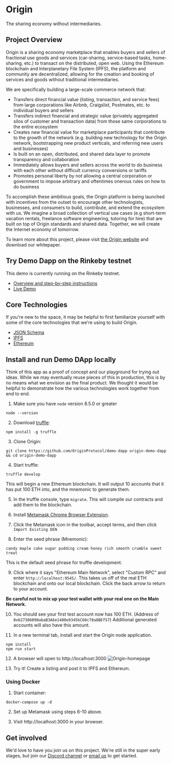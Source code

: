 # Origin
The sharing economy without intermediaries.

## Project Overview

Origin is a sharing economy marketplace that enables buyers and sellers of fractional use goods and services (car-sharing, service-based tasks, home-sharing, etc.) to transact on the distributed, open web. Using the Ethereum blockchain and Interplanetary File System (IPFS), the platform and community are decentralized, allowing for the creation and booking of services and goods without traditional intermediaries.

We are specifically building a large-scale commerce network that:
* Transfers direct financial value (listing, transaction, and service fees) from large corporations like Airbnb, Craigslist, Postmates, etc. to individual buyers and sellers
* Transfers indirect financial and strategic value (privately aggregated silos of customer and transaction data) from those same corporations to the entire ecosystem
* Creates new financial value for marketplace participants that contribute to the growth of the network (e.g. building new technology for the Origin network, bootstrapping new product verticals, and referring new users and businesses)
* Is built on an open, distributed, and shared data layer to promote transparency and collaboration
* Immediately allows buyers and sellers across the world to do business with each other without difficult currency conversions or tariffs
* Promotes personal liberty by not allowing a central corporation or government to impose arbitrary and oftentimes onerous rules on how to do business

To accomplish these ambitious goals, the Origin platform is being launched with incentives from the outset to encourage other technologists, businesses, and consumers to build, contribute, and extend the ecosystem with us. We imagine a broad collection of vertical use cases (e.g short-term vacation rentals, freelance software engineering, tutoring for hire) that are built on top of Origin standards and shared data. Together, we will create the Internet economy of tomorrow.

To learn more about this project, please visit [the Origin website](https://www.originprotocol.com) and download our whitepaper.

## Try Demo Dapp on the Rinkeby testnet

This demo is currently running on the Rinkeby testnet.
- [Overview and step-by-step instructions](https://medium.com/originprotocol/origin-demo-dapp-is-now-live-on-testnet-835ae201c58) 
- [Live Demo](http://demo.originprotocol.com)


## Core Technologies

If you're new to the space, it may be helpful to first familiarize yourself with some of the core technologies that we're using to build Origin.

 * [JSON Schema](http://json-schema.org/)
 * [IPFS](https://ipfs.io/)
 * [Ethereum](https://www.ethereum.org/)

## Install and run Demo DApp locally

Think of this app as a proof of concept and our playground for trying out ideas. While we may eventually reuse pieces of this in production, this is by no means what we envision as the final product. We thought it would be helpful to demonstrate how the various technologies work together from end to end.


1. Make sure you have `node` version 8.5.0 or greater
```
node --version
```

2. Download [truffle](http://truffleframework.com/):
```
npm install -g truffle
```
3. Clone Origin:
```
git clone https://github.com/OriginProtocol/demo-dapp origin-demo-dapp && cd origin-demo-dapp
```
4. Start truffle:
```
truffle develop
```
 This will begin a new Ethereum blockchain. It will output 10 accounts that it has put 100 ETH into, and the mnemonic to generate them.

5. In the truffle console, type `migrate`. This will compile our contracts and add them to the blockchain.

6. Install [Metamask Chrome Browser Extension](https://metamask.io/).

7. Click the Metamask icon in the toolbar, accept terms, and then click `Import Existing DEN`

8. Enter the seed phrase (Mnemonic):
```
candy maple cake sugar pudding cream honey rich smooth crumble sweet treat
```
 This is the default seed phrase for truffle development.

9. Click where it says "Ethereum Main Network", select "Custom RPC" and enter `http://localhost:9545/`. This takes us off of the real ETH blockchain and onto our local blockchain. Click the back arrow to return to your account.

 **Be careful not to mix up your test wallet with your real one on the Main Network.**

10. You should see your first test account now has 100 ETH. (Address of `0x627306090abaB3A6e1400e9345bC60c78a8BEf57`) Additional generated accounts will also have this amount.

11. In a new terminal tab, install and start the Origin node application.
```
npm install
npm run start
```

12. A browser will open to http://localhost:3000
![Origin-homepage](https://user-images.githubusercontent.com/673455/34650232-ca4df39c-f37a-11e7-9b18-18861f282dff.png)

13. Try it! Create a listing and post it to IPFS and Ethereum.

### Using Docker

1. Start container:
```
docker-compose up -d
```

2. Set up Metamask using steps 6-10 above.

3. Visit http://localhost:3000 in your browser.

## Get involved

We'd love to have you join us on this project.  We're still in the super early stages, but join our [Discord channel](https://discord.gg/jyxpUSe) or [email us](mailto:founders@originprotocol.com) to get started.
